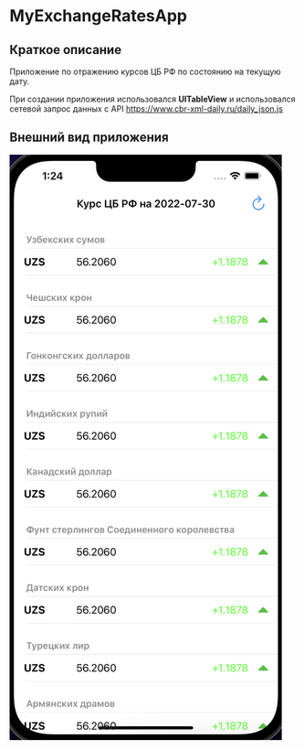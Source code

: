 # MyExchangeRatesApp

## Краткое описание

Приложение по отражению курсов ЦБ РФ по состоянию на текущую дату.

При создании приложения использовался **UITableView** и использовался сетевой запрос данных с API https://www.cbr-xml-daily.ru/daily_json.js

## Внешний вид приложения

![](MyExchangeRatesApp/Resources/Assets.xcassets/MyExchangeRatesApp.imageset/MyExchangeRatesApp.png)
